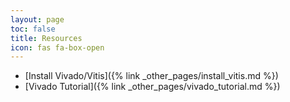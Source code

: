 ```yaml
---
layout: page
toc: false
title: Resources
icon: fas fa-box-open
---
```


* [Install Vivado/Vitis]({% link _other_pages/install_vitis.md %})
* [Vivado Tutorial]({% link _other_pages/vivado_tutorial.md %})